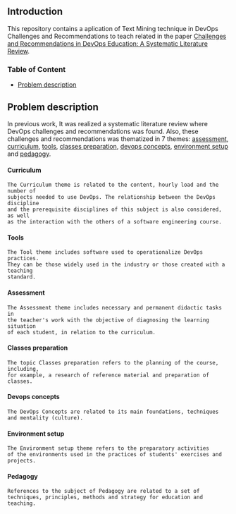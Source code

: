 ## Introduction

This repository contains a aplication of Text Mining technique in DevOps Challenges and Recommendations to teach related in the paper [Challenges and Recommendations in DevOps Education: A Systematic Literature Review](https://dl.acm.org/doi/10.1145/3422392.3422496). 


### Table of Content

- [Problem description](#problem-description)

## Problem description

In previous work, It was realized  a systematic literature review where DevOps challenges and recommendations was found. Also, these challenges and recommendations was thematized in 7 themes: [assessment](#assessment), [curriculum](#curriculum), [tools](#tools), [classes preparation](#classes-preparation), [devops concepts](#devops-concepts), [environment setup](#environment-setup) and [pedagogy](#pedagogy). 


#### Curriculum
```
The Curriculum theme is related to the content, hourly load and the number of 
subjects needed to use DevOps. The relationship between the DevOps discipline 
and the prerequisite disciplines of this subject is also considered, as well 
as the interaction with the others of a software engineering course.
```
#### Tools
```
The Tool theme includes software used to operationalize DevOps practices. 
They can be those widely used in the industry or those created with a teaching 
standard.
```

#### Assessment
```
The Assessment theme includes necessary and permanent didactic tasks in 
the teacher's work with the objective of diagnosing the learning situation 
of each student, in relation to the curriculum.
```

#### Classes preparation
```
The topic Classes preparation refers to the planning of the course, including, 
for example, a research of reference material and preparation of classes.
```

#### Devops concepts
```
The DevOps Concepts are related to its main foundations, techniques 
and mentality (culture).
```

#### Environment setup
```
The Environment setup theme refers to the preparatory activities 
of the environments used in the practices of students' exercises and projects.
```

#### Pedagogy
```
References to the subject of Pedagogy are related to a set of
techniques, principles, methods and strategy for education and teaching.
```


